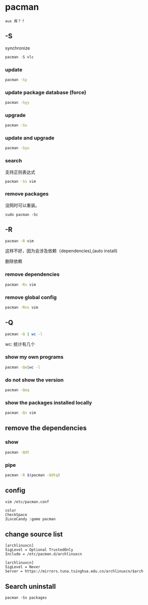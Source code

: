# pacman 
	aux 库？？

## -S
synchronize

```s
pacman -S vlc
```

### update
```sh
pacman -Sy
```

### update package database (force)

```sh
pacman -Syy
```

### upgrade

```sh
pacman -Su
```

### update and upgrade

```sh
pacman -Syu
```

### search

支持正则表达式
```sh
pacman -Ss vim
```

### remove packages
没网时可以重装。

```
sudo pacman -Sc
```

## -R

```sh
pacman -R vim
```

这样不好，因为会涉及依赖（dependencies),(auto install)

删除依赖
### remove dependencies

```sh
pacman -Rs vim
```

### remove global config

```sh
pacman -Rns vim
```

## -Q

```sh
pacman -Q | wc -l
```

wc: 统计有几个

### show my own programs

```sh
pacman -Qe|wc -l
```

### do not show the version

```sh
pacman -Qeq
```

### show the packages installed locally

```sh
pacman -Qs vim
```


## remove the dependencies

### show 

```sh
pacman -Qdt
```

### pipe

```sh
pacman -R $(pacman -Qdtq)
```

## config

```sh
vim /etc/pacman.conf
```

```
color
CheckSpace
ILoceCandy :game pacman
```

## change source list

```
[archlinuxcn]
SigLevel = Optional TrustedOnly
Include = /etc/pacman.d/archlinuxcn
```

```
[archlinuxcn]
SigLevel = Never
Server = https://mirrors.tuna.tsinghua.edu.cn/archlinuxcn/$arch
```

## Search uninstall

```
pacman -Ss packages
```

